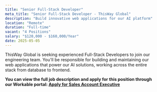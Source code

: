 ```yaml
---
title: "Senior Full-Stack Developer"
meta_title: "Senior Full-Stack Developer - ThisWay Global"
description: "Build innovative web applications for our AI platform"
location: "Remote"
duration: "Full-time"
vacant: "4 Positions"
salary: "$120,000 - $160,000/Year"
date: 2025-05-05
---
```


ThisWay Global is seeking experienced Full-Stack Developers to join our engineering team. You'll be responsible for building and maintaining our web applications that power our AI solutions, working across the entire stack from database to frontend.

**You can view the full job description and apply for this position through our Workable portal: [Apply for Sales Account Executive](https://apply.workable.com/thisway/j/1F7FE3B09F/)**
